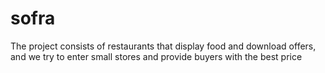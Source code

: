 # sofra
The project consists of restaurants that display food and download offers, and we try to enter small stores and provide buyers with the best price
